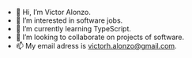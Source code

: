 - 👋 Hi, I’m Victor Alonzo.
- 👀 I’m interested in software jobs.
- 🌱 I’m currently learning TypeScript.
- 💞️ I’m looking to collaborate on projects of software.
- 📫 My email adress is victorh.alonzo@gmail.com.

<!---
victorhalonzo/victorhalonzo is a ✨ special ✨ repository because its `README.md` (this file) appears on your GitHub profile.
You can click the Preview link to take a look at your changes.
--->
